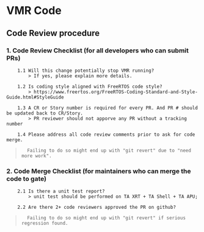 # VMR Code

## Code Review procedure

### 1. Code Review Checklist (for all developers who can submit PRs)

        1.1 Will this change potentially stop VMR running? 
            > If yes, please explain more details.

        1.2 Is coding style aligned with FreeRTOS code style?
            > https://www.freertos.org/FreeRTOS-Coding-Standard-and-Style-Guide.html#StyleGuide

        1.3 A CR or Story number is required for every PR. And PR # should be updated back to CR/Story.
            > PR reviewer should not apporve any PR without a tracking number

        1.4 Please address all code review comments prior to ask for code merge.

>       Failing to do so might end up with "git revert" due to "need more work".
	
	
### 2. Code Merge Checklist (for maintainers who can merge the code to gate)

        2.1 Is there a unit test report?
            > unit test should be performed on TA XRT + TA Shell + TA APU;

        2.2 Are there 2+ code reviewers approved the PR on github?

>       Failing to do so might end up with "git revert" if serious regression found. 
